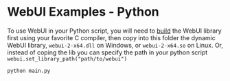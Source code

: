 
# WebUI Examples - Python

To use WebUI in your Python script, you will need to [build](https://github.com/alifcommunity/webui/tree/main/build) the WebUI library first using your favorite C compiler, then copy into this folder the dynamic WebUI library, `webui-2-x64.dll` on Windows, or `webui-2-x64.so` on Linux. Or, instead of coping the lib you can specify the path in your python script `webui.set_library_path("path/to/webui")`

```sh
python main.py
```
